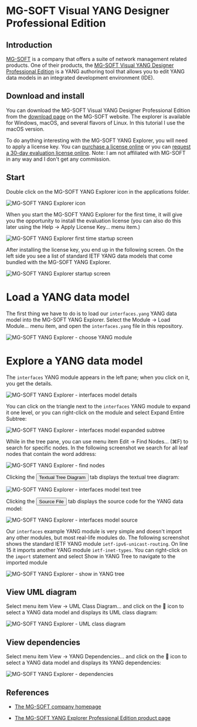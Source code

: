 # MG-SOFT Visual YANG Designer Professional Edition

## Introduction

[MG-SOFT](https://www.mg-soft.si/) is a company that offers a suite of network management related
products.
One of their products, the
[MG-SOFT Visual YANG Designer Professional Edition](https://www.mg-soft.si/mgYangDesigner.html)
is a YANG authoring tool that allows you to edit YANG data models in an integrated development
environment (IDE).

## Download and install

You can download the MG-SOFT Visual YANG Designer Professional Edition from the 
[download page](https://www.mg-soft.si/download.html?product=yangdesigner&os=java)
on the MG-SOFT website.
The explorer is available for Windows, macOS, and several flavors of Linux.
In this tutorial I use the macOS version.

To do anything interesting with the MG-SOFT YANG Explorer, you will need to apply a license key.
You can [purchase a license online](https://www.mg-soft.si/mgYangDesigner-ordering.html)
or you can [request a 30-day evaluation license online](https://www.mg-soft.si/evalKeyReq.html).
Note: I am not affiliated with MG-SOFT in any way and I don't get any commission.




## Start

Double click on the MG-SOFT YANG Explorer icon in the applications folder.

![MG-SOFT YANG Explorer icon](figures/mgsoft-yang-explorer-icon.png)

When you start the MG-SOFT YANG Explorer for the first time, it will give you the opportunity
to install the evaluation license
(you can also do this later using the Help → Apply License Key... menu item.)

![MG-SOFT YANG Explorer first time startup screen](figures/mgsoft-yang-explorer-first-time.png)

After installing the license key, you end up in the following screen.
On the left side you see a list of standard IETF YANG data models that come bundled with the
MG-SOFT YANG Explorer.

![MG-SOFT YANG Explorer startup screen](figures/mgsoft-yang-explorer-startup.png)

# Load a YANG data model

The first thing we have to do is to load our `interfaces.yang` YANG data model into the
MG-SOFT YANG Explorer.
Select the Module → Load Module... menu item, and open the `interfaces.yang` file in this
repository.

![MG-SOFT YANG Explorer - choose YANG module](figures/mgsoft-yang-explorer-choose-yang-file.png)

# Explore a YANG data model

The `interfaces` YANG module appears in the left pane; when you click on it, you get the details.

![MG-SOFT YANG Explorer - interfaces model details](figures/mgsoft-yang-explorer-interface-model-details.png)

You can click on the triangle next to the `interfaces` YANG module to expand it one level,
or you can right-click on the module and select Expand Entire Subtree:

![MG-SOFT YANG Explorer - interfaces model expanded subtree](figures/mgsoft-yang-explorer-interface-model-expanded-subtree.png)

While in the tree pane, you can use menu item Edit → Find Nodes... (⌘F) to search for specific nodes.
In the following screenshot we search for all leaf nodes that contain the word address:

![MG-SOFT YANG Explorer - find nodes](figures/mgsoft-yang-explorer-find-nodes.png)

Clicking the <button>Textual Tree Diagram</button> tab displays the textual tree diagram:

![MG-SOFT YANG Explorer - interfaces model text tree](figures/mgsoft-yang-explorer-interface-model-text-tree.png)

Clicking the <button>Source File</button> tab displays the source code for the YANG data model:

![MG-SOFT YANG Explorer - interfaces model source](figures/mgsoft-yang-explorer-interface-model-source.png)

Our `interfaces` example YANG module is very simple and doesn't import any other modules,
but most real-life modules do.
The following screenshot shows the standard IETF YANG module `ietf-ipv6-unicast-routing`.
On line 15 it imports another YANG module `ietf-inet-types`.
You can right-click on the `import` statement and select Show in YANG Tree to navigate to the
imported module

![MG-SOFT YANG Explorer - show in YANG tree](figures/mgsoft-yang-explorer-show-in-yang-tree.png)

## View UML diagram

Select menu item View → UML Class Diagram... and click on the 🔧 icon to select a YANG data model
and displays its UML class diagram:

![MG-SOFT YANG Explorer - UML class diagram](figures/mgsoft-yang-explorer-uml-class-diagram.png)

## View dependencies

Select menu item View → YANG Dependencies... and click on the 🔧 icon to select a YANG data model
and displays its YANG dependencies:

![MG-SOFT YANG Explorer - dependencies](figures/mgsoft-yang-explorer-dependencies.png)

## References

* [The MG-SOFT company homepage](https://www.mg-soft.si/)

* [The MG-SOFT YANG Explorer Professional Edition product page](https://www.mg-soft.si/mgYangExplorer.html)
